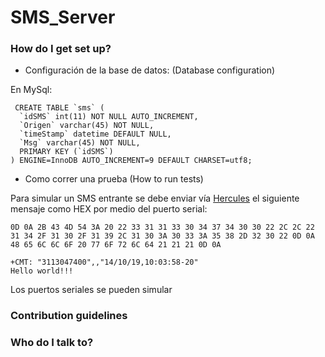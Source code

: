 # SMS_Server

### How do I get set up? ###


* Configuración de la base de datos: (Database configuration)

En MySql:

```
 CREATE TABLE `sms` (
  `idSMS` int(11) NOT NULL AUTO_INCREMENT,
  `Origen` varchar(45) NOT NULL,
  `timeStamp` datetime DEFAULT NULL,
  `Msg` varchar(45) NOT NULL,
  PRIMARY KEY (`idSMS`)
) ENGINE=InnoDB AUTO_INCREMENT=9 DEFAULT CHARSET=utf8;
```

* Como correr una prueba (How to run tests)

Para simular un SMS entrante se debe enviar vía [Hercules](http://new.hwg.cz/files/download/sw/version/hercules_3-2-8.exe) el siguiente mensaje como HEX por medio del puerto serial: 

```
0D 0A 2B 43 4D 54 3A 20 22 33 31 31 33 30 34 37 34 30 30 22 2C 2C 22 31 34 2F 31 30 2F 31 39 2C 31 30 3A 30 33 3A 35 38 2D 32 30 22 0D 0A 48 65 6C 6C 6F 20 77 6F 72 6C 64 21 21 21 0D 0A 
```
```
+CMT: "3113047400",,"14/10/19,10:03:58-20"
Hello world!!!
```
Los puertos seriales se pueden simular 

### Contribution guidelines ###



### Who do I talk to? ###



